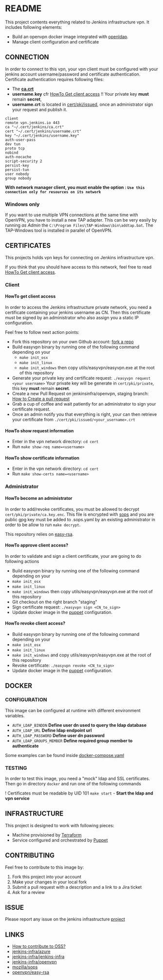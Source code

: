 # README

This project contents everything related to Jenkins infrastructure vpn. 
It includes following elements:

* Build an openvpn docker image integrated with [openldap](https://github.com/jenkins-infra/ldap).
* Manage client configuration and certificate

## CONNECTION
In order to connect to this vpn, your vpn client must be configured with your jenkins account username/password and certificate authentication.
Certificate authentication requires following files:

* The **[ca.crt](https://github.com/jenkins-infra/openvpn/blob/master/cert/pki/ca.crt)**
* **username.key** cfr [HowTo Get client access](#howto-get-client-access) !! Your private key **must** remain **secret**,
* **username.crt** is located in [cert/pki/issued](https://github.com/jenkins-infra/openvpn/tree/master/cert/pki/issued), once an administrator sign  your request and publish it.

```
client
remote vpn.jenkins.io 443
ca "~/.cert/jenkins/ca.crt"
cert "~/.cert/jenkins/username.crt"
key "~/.cert/jenkins/username.key"
auth-user-pass
dev tun
proto tcp
nobind
auth-nocache
script-security 2
persist-key
persist-tun
user nobody
group nobody
```

**With network manager client, you must enable the option :
`Use this connection only for resources on its network`**

### Windows only
If you want to use multiple VPN connections at the same time with OpenVPN, you have to install a new TAP adapter. This can be very easily by running *as Admin* the `C:\Program Files\TAP-Windows\bin\addtap.bat`. The TAP-Windows tool is installed in parallel of OpenVPN.

## CERTIFICATES
This projects holds vpn keys for connecting on Jenkins infrastructure vpn.

If you think that you should have access to this network, feel free to read [HowTo Get client access](#howto-get-client-access).

### Client
#### HowTo get client access
In order to access the Jenkins infrastructure private network, you need a certificate containing your jenkins username as CN.
Then this certificate must be signed by an administrator who also assign you a static IP configuration.

Feel free to follow next action points:

* Fork this repository on your own Github account: [fork a repo](https://help.github.com/articles/fork-a-repo/)
* Build easyvpn binary by running one of the following command depending on your 
  * `make init_osx`
  * `make init_linux`
  * `make init_windows` then copy utils/easyvpn/easyvpn.exe at the root of this repository
* Generate your private key and certificate request: `./easyvpn request <your username>`
  Your private key will be generate in `cert/pki/private`, this key **must** remain **secret**.
* Create a new Pull Request on jenkinsinfra/openvpn, staging branch: [How to Create a pull request](https://help.github.com/articles/creating-a-pull-request/)
* Grab a cup of coffee and wait patiently for an administrator to sign your certificate request.
* Once an admin notify you that everything is right, your can then retrieve your certificate from `./cert/pki/issued/<your_username>.crt`

#### HowTo show request information

* Enter in the vpn network directory: `cd cert`
* Run `make show-req name=<username>`

#### HowTo show certificate information

* Enter in the vpn network directory: `cd cert`
* Run `make show-certs name=<username>`

### Administrator
#### HowTo become an administrator
In order to add/revoke certificates, you must be allowed to decrypt `cert/pki/private/ca.key.enc`.
This file is encrypted with [sops](https://github.com/mozilla/sops) and you are public gpg key must be added to .sops.yaml by an existing administrator in order to be allow to run `make decrypt`.

This repository relies on [easy-rsa](https://github.com/OpenVPN/easy-rsa/blob/master/README.quickstart.md).

#### HowTo approve client access?
In order to validate and sign a client certificate, your are going to do following actions

* Build easyvpn binary by running one of the following command depending on your 
 * `make init_osx`
 * `make init_linux`
 * `make init_windows` then copy utils/easyvpn/easyvpn.exe at the root of this repository
* Git checkout on the right branch "staging"
* Sign certificate request: `./easyvpn sign <CN_to_sign>`
* Update docker image in the [puppet](https://github.com/jenkins-infra/jenkins-infra/blob/staging/dist/profile/manifests/openvpn.pp) configuration.

#### HowTo revoke client access?

* Build easyvpn binary by running one of the following command depending on your 
 * `make init_osx`
 * `make init_linux`
 * `make init_windows` and copy utils/easyvpn/easyvpn.exe at the root of this repository
* Revoke certificate: `./easyvpn revoke <CN_to_sign>`
* Update docker image in the [puppet](https://github.com/jenkins-infra/jenkins-infra/blob/staging/dist/profile/manifests/openvpn.pp) configuration.

## DOCKER
### CONFIGURATION
This image can be configured at runtime with different environment variables.

* `AUTH_LDAP_BINDDN` **Define user dn used to query the ldap database**
* `AUTH_LDAP_URL` **Define ldap endpoint url**
* `AUTH_LDAP_PASSWORD` **Define user dn password**
* `AUTH_LDAP_GROUPS_MEMBER` **Define required group member to authenticate**

Some examples can be found inside [docker-compose.yaml](docker/docker-compose.yaml)

### TESTING
In order to test this image, you need a "mock" ldap and SSL certificates.
Then go in directory `docker` and run one of the following commands

! Certificates must be readable by UID 101
`make start` - **Start the ldap and vpn service**

## INFRASTRUCTURE

This project is designed to work with following pieces:

* Machine provisioned by [Terraform](https://github.com/jenkins-infra/azure)
* Service configured and orchestrated by [Puppet](https://github.com/jenkins-infra/jenkins-infra/blob/staging/dist/profile/manifests/openvpn.pp)

## CONTRIBUTING
Feel free to contribute to this image by:

1. Fork this project into your account
2. Make your changes in your local fork
3. Submit a pull request with a description and a link to a Jira ticket 
4. Ask for a review

## ISSUE
Please report any issue on the jenkins infrastructure [project](https://issues.jenkins-ci.org/secure/Dashboard.jspa)

## LINKS
* [How to contribute to OSS?](https://opensource.guide/how-to-contribute/)
* [jenkins-infra/azure](https://github.com/jenkins-infra/azure)
* [jenkins-infra/jenkins-infra](https://github.com/jenkins-infra/jenkins-infra/blob/staging/dist/profile/manifests/openvpn.pp)
* [jenkins-infra/openvpn](https://github.com/jenkins-infra/openvpn)
* [mozilla/sops](https://github.com/mozilla/sops)
* [openvpn/easy-rsa](https://github.com/OpenVPN/easy-rsa)
